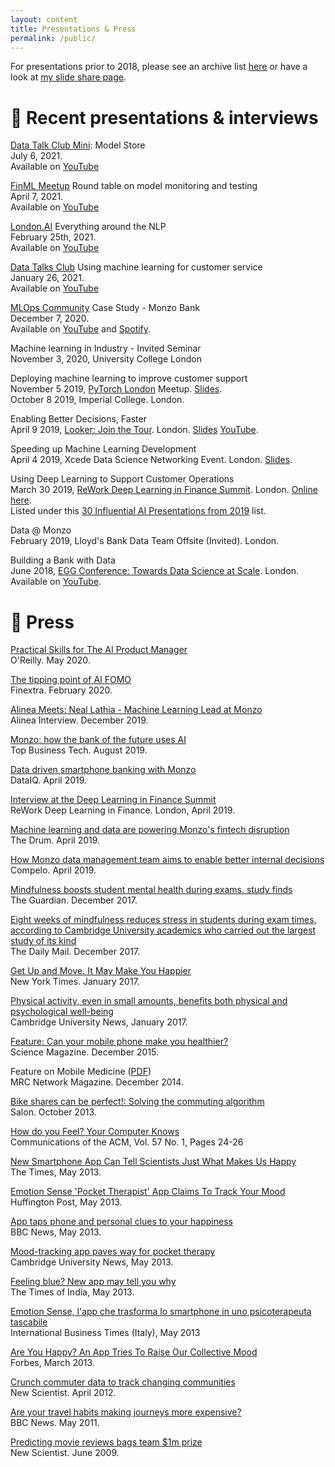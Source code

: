 ```yaml
---
layout: content
title: Presentations & Press
permalink: /public/
---
```


For presentations prior to 2018, please see an archive list [here](../archive/public) or have a look at [my slide share page](http://www.slideshare.net/neal.lathia).

# 📣 Recent presentations & interviews

[Data Talk Club Mini](https://datatalks.club/): Model Store
<br />July 6, 2021.
<br />Available on [YouTube](https://www.youtube.com/watch?v=85BWnKmOZl8)

[FinML Meetup](https://finml.substack.com/p/finml-model-testing-and-monitoring) Round table on model monitoring and testing
<br />April 7, 2021.
<br />Available on [YouTube](https://www.youtube.com/watch?v=fZuHrjS4nhM)

[London.AI](https://www.getrevue.co/profile/londonai/issues/london-ai-is-back-signup-now-for-thursday-25th-event-6pm-gmt-240599) Everything around the NLP
<br />February 25th, 2021. 
<br />Available on [YouTube](https://www.youtube.com/watch?v=Ts887FBSu6A)

[Data Talks Club](https://datatalks.club/) Using machine learning for customer service
<br />January 26, 2021. 
<br />Available on [YouTube](https://www.youtube.com/watch?v=ohjSvKdUumY)

[MLOps Community](https://mlops.community/) Case Study - Monzo Bank
<br />December 7, 2020. 
<br />Available on [YouTube](https://www.youtube.com/watch?v=EyLGKmPAZLY) and [Spotify](https://open.spotify.com/episode/6WHkhgmBwsNS3pYDC1rKPs?si=Z0v1aPtOQrWWjzlWOdCzmQ).

Machine learning in Industry - Invited Seminar
<br />November 3, 2020, University College London

Deploying machine learning to improve customer support
<br />November 5 2019, [PyTorch London](https://www.meetup.com/London-PyTorch-Meetup/events/265564747/) Meetup. [Slides](https://www.slideshare.net/neal.lathia/using-language-models-to-supercharge-monzos-customer-support).
<br />October 8 2019, Imperial College. London.

Enabling Better Decisions, Faster
<br />April 9 2019, [Looker: Join the Tour](https://looker.com/events/join-the-tour/london). London. [Slides](https://www.slideshare.net/neal.lathia/making-better-decisions-faster-141562897) [YouTube](https://youtu.be/k7a3SHkMblI).

Speeding up Machine Learning Development
<br />April 4 2019, Xcede Data Science Networking Event. London. [Slides](https://www.slideshare.net/neal.lathia/machine-learning-faster).

Using Deep Learning to Support Customer Operations
<br />March 30 2019, [ReWork Deep Learning in Finance Summit](https://www.re-work.co/events/deep-learning-in-finance-summit-london-2019). London. [Online here](https://videos.re-work.co/videos/1440-using-deep-learning-to-support-customer-operations).
<br />Listed under this [30 Influential AI Presentations from 2019](https://blog.re-work.co/30-pieces-of-influential-ai-research-in-2019/) list.

Data @ Monzo
<br />February 2019, Lloyd's Bank Data Team Offsite (Invited). London.

Building a Bank with Data
<br />June 2018, [EGG Conference: Towards Data Science at Scale](https://pages.dataiku.com/egg-uk-2018). London.
<br />Available on [YouTube](https://www.youtube.com/watch?v=hbNRxVR8LHA).

# 📰 Press

[Practical Skills for The AI Product Manager](https://www.oreilly.com/radar/practical-skills-for-the-ai-product-manager/)
<br />O'Reilly. May 2020.

[The tipping point of AI FOMO](https://www.finextra.com/the-long-read/17/the-tipping-point-of-ai-fomo)
<br />Finextra. February 2020.

[Alinea Meets: Neal Lathia - Machine Learning Lead at Monzo ](https://www.linkedin.com/pulse/alinea-meets-neal-lathia-machine-learning-lead-monzo-harry-butcher)
<br />Alinea Interview. December 2019.

[Monzo: how the bank of the future uses AI](https://tbtech.co/monzo-how-the-bank-of-the-future-uses-ai/)
<br />Top Business Tech. August 2019.

[Data driven smartphone banking with Monzo](https://www.dataiq.co.uk/articles/data-driven-smartphone-banking-with-monzo)
<br />DataIQ. April 2019.

[Interview at the Deep Learning in Finance Summit](https://www.youtube.com/watch?v=xFjZu5Envdg)
<br />ReWork Deep Learning in Finance. London, April 2019.

[Machine learning and data are powering Monzo's fintech disruption](https://www.thedrum.com/news/2019/04/11/machine-learning-and-data-are-powering-monzos-fintech-disruption)
<br />The Drum. April 2019.

[How Monzo data management team aims to enable better internal decisions](https://www.compelo.com/banking/analysis/monzo-data-management/)
<br />Compelo. April 2019.

[Mindfulness boosts student mental health during exams, study finds](https://www.theguardian.com/lifeandstyle/2017/dec/18/mindfulness-boosts-student-mental-health-during-exams-cambridge-university-study-finds)
<br />The Guardian. December 2017.

[Eight weeks of mindfulness reduces stress in students during exam times, according to Cambridge University academics who carried out the largest study of its kind](https://www.dailymail.co.uk/health/article-5193703/Mindfulness-reduces-stress-students-exam-times.html)
<br />The Daily Mail. December 2017.

[Get Up and Move. It May Make You Happier](https://www.nytimes.com/2017/01/25/well/move/get-up-and-move-it-may-make-you-happier.html)
<br />New York Times. January 2017.

[Physical activity, even in small amounts, benefits both physical and psychological well-being](http://www.cam.ac.uk/research/news/physical-activity-even-in-small-amounts-benefits-both-physical-and-psychological-well-being)
<br />Cambridge University News, January 2017.

[Feature: Can your mobile phone make you healthier?](http://www.sciencemag.org/news/2015/12/feature-can-your-mobile-phone-make-you-healthier)
<br />Science Magazine. December 2015. 

Feature on Mobile Medicine ([PDF](http://mrc.io/networkwinter1415))
<br />MRC Network Magazine. December 2014.

[Bike shares can be perfect!: Solving the commuting algorithm](https://www.salon.com/2013/10/24/bike_shares_can_be_perfect_solving_the_commuting_algorithm/)
<br />Salon. October 2013.

[How do you Feel? Your Computer Knows](http://cacm.acm.org/news/170851-how-do-you-feel-your-computer-knows/fulltext)
<br />Communications of the ACM, Vol. 57 No. 1, Pages 24-26

[New Smartphone App Can Tell Scientists Just What Makes Us Happy](http://www.thetimes.co.uk/tto/technology/article3759499.ece)
<br />The Times, May 2013.

[Emotion Sense 'Pocket Therapist' App Claims To Track Your Mood](http://www.huffingtonpost.co.uk/2013/05/08/emotion-sense-app_n_3235025.html)
<br />Huffington Post, May 2013.

[App taps phone and personal clues to your happiness](http://www.bbc.co.uk/news/technology-22438588)
<br />BBC News, May 2013.

[Mood-tracking app paves way for pocket therapy](http://www.cam.ac.uk/research/news/mood-tracking-app-paves-way-for-pocket-therapy)
<br />Cambridge University News, May 2013.

[Feeling blue? New app may tell you why](http://timesofindia.indiatimes.com/tech/personal-tech/computing/Feeling-blue-New-app-may-tell-you-why/articleshow/19950940.cms)
<br />The Times of India, May 2013.

[Emotion Sense, l'app che trasforma lo smartphone in uno psicoterapeuta tascabile](http://it.ibtimes.com/articles/48124/20130508/emotion-sense-smartphone-android-cambridge.htm)
<br />International Business Times (Italy), May 2013

[Are You Happy? An App Tries To Raise Our Collective Mood](http://www.forbes.com/sites/davidferris/2013/03/20/are-you-happy-an-app-tries-to-raise-our-collective-mood/)
<br />Forbes, March 2013.

[Crunch commuter data to track changing communities](https://www.newscientist.com/article/mg21428605-400-crunch-commuter-data-to-track-changing-communities/?ignored=irrelevant)
<br />New Scientist. April 2012.

[Are your travel habits making journeys more expensive?](http://www.bbc.co.uk/news/uk-england-london-13389363)
<br />BBC News. May 2011.

[Predicting movie reviews bags team $1m prize](https://www.newscientist.com/article/dn17393-predicting-movie-reviews-bags-team-1m-prize/)
<br />New Scientist. June 2009.



